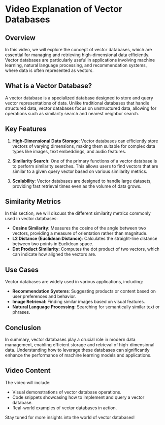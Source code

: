 # Video Explanation of Vector Databases

## Overview
In this video, we will explore the concept of vector databases, which are essential for managing and retrieving high-dimensional data efficiently. Vector databases are particularly useful in applications involving machine learning, natural language processing, and recommendation systems, where data is often represented as vectors.

## What is a Vector Database?
A vector database is a specialized database designed to store and query vector representations of data. Unlike traditional databases that handle structured data, vector databases focus on unstructured data, allowing for operations such as similarity search and nearest neighbor search.

## Key Features
1. **High-Dimensional Data Storage**: Vector databases can efficiently store vectors of varying dimensions, making them suitable for complex data types like images, text embeddings, and audio features.
  
2. **Similarity Search**: One of the primary functions of a vector database is to perform similarity searches. This allows users to find vectors that are similar to a given query vector based on various similarity metrics.

3. **Scalability**: Vector databases are designed to handle large datasets, providing fast retrieval times even as the volume of data grows.

## Similarity Metrics
In this section, we will discuss the different similarity metrics commonly used in vector databases:
- **Cosine Similarity**: Measures the cosine of the angle between two vectors, providing a measure of orientation rather than magnitude.
- **L2 Distance (Euclidean Distance)**: Calculates the straight-line distance between two points in Euclidean space.
- **Dot Product Similarity**: Computes the dot product of two vectors, which can indicate how aligned the vectors are.

## Use Cases
Vector databases are widely used in various applications, including:
- **Recommendation Systems**: Suggesting products or content based on user preferences and behavior.
- **Image Retrieval**: Finding similar images based on visual features.
- **Natural Language Processing**: Searching for semantically similar text or phrases.

## Conclusion
In summary, vector databases play a crucial role in modern data management, enabling efficient storage and retrieval of high-dimensional data. Understanding how to leverage these databases can significantly enhance the performance of machine learning models and applications.

## Video Content
The video will include:
- Visual demonstrations of vector database operations.
- Code snippets showcasing how to implement and query a vector database.
- Real-world examples of vector databases in action.

Stay tuned for more insights into the world of vector databases!